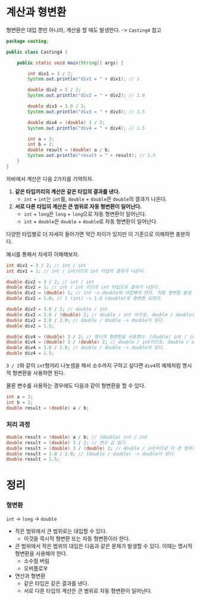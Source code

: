 # 계산과 형변환
형변환은 대입 뿐만 아니라, 계산을 할 때도 발생한다. -> `Casting4` 참고

```java
package casting;

public class Casting4 {

	public static void main(String[] args) {

		int div1 = 3 / 2;
		System.out.println("div1 = " + div1); // 1

		double div2 = 3 / 2;
		System.out.println("div2 = " + div2); // 1.0

		double div3 = 3.0 / 2;
		System.out.println("div3 = " + div3); // 1.5

		double div4 = (double) 3 / 2;
		System.out.println("div4 = " + div4); // 1.5

		int a = 3;
		int b = 2;
		double result = (double) a / b;
		System.out.println("result = " + result); // 1.5
	}
}
```
자바에서 계산은 다음 2가지를 기억하자.
1. **같은 타입끼리의 계산은 같은 타입의 결과를 낸다.**
   - `int` + `int`는 `int`를, `double` + `double`은 `double`의 결과가 나온다.
2. **서로 다른 타입의 계산은 큰 범위로 자동 형변환이 일어난다.**
    - `int` + `long`은 `long` + `long`으로 자동 형변환이 일어난다.
    - `int` + `double`은 `double` + `double`로 자동 형변환이 일어난다.

다양한 타입별로 더 자세히 들어가면 약간 차이가 있지만 이 기준으로 이해하면 충분하다. <br/>

예시를 통해서 자세히 이해해보자.
```java
int div1 = 3 / 2; // int / int
int div1 = 1; // int / int이므로 int 타입의 결과가 나온다.
```

```java
double div2 = 3 / 2; // int / int
double div2 = 1; // int / int 이므로 int 타입으로 결과가 나온다.
double div2 = (double) 1; // int -> double에 대입해야 한다. 자동 형변환 발생
double div2 = 1.0; // 1 (int) -> 1.0 (double)로 형변환 되었다.
```

```java
double div3 = 3.0 / 2; // double / int
double div2 = 3.0 / (double) 2; // double / int 이므로, double / double로 형변환이 발생한다.
double div2 = 3.0 / 2.0; // double / double -> double이 된다.
double div2 = 1.5;
```

```java
double div4 = (double) 3 / 2; // 명시적 형변환을 사용했다. (double) int / int
double div4 = (double) 3 / (double) 2; // double / int이므로, double / double로 형변환이 발생한다.
double div4 = 3.0 / 2.0; // double / double -> double이 된다.
double div4 = 1.5;
```

`3 / 2`와 같이 `int`형끼리 나눗셈을 해서 소수까지 구하고 싶다면 `div4`의 예제처럼 명시적 형변환을 사용하면 된다.

물론 변수를 사용하는 경우에도 다음과 같이 형변환을 할 수 있다.
```java
int a = 3;
int b = 2;
double result = (double) a / b;
```

### 처리 과정
```java
double result = (double) a / b; // (double) int / int
double result = (double) 3 / 2; // 변수 값 읽기
double result = (double) 3 / (double) 2; // double / int이므로 더 큰 범위로 형변환
double result = 3.0 / 2.0; // (double / double) -> double이 된다.
double result = 1.5;
```

# 정리
### 형변환
`int` -> `long` -> `double`
- 작은 범위에서 큰 범위로는 대입할 수 있다.
  - 이것을 묵시적 형변환 또는 자동 형변환이라 한다.
- 큰 범위에서 작은 범위의 대입은 다음과 같은 문제가 발생할 수 있다. 이때는 명시적 형변환을 사용해야 한다.
  - 소수점 버림
  - 오버플로우
- 연산과 형변환
  - 같은 타입은 같은 결과를 낸다.
  - 서로 다른 타입의 계산은 큰 범위로 자동 형변환이 일어난다.